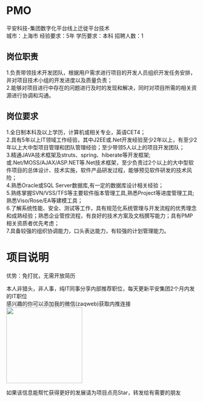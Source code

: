 # PMO
平安科技-集团数字化平台线上迁徙平台技术  
城市：上海市 经验要求：5年 学历要求：本科  招聘人数：1

## 岗位职责
1.负责带领技术开发团队，根据用户需求进行项目的开发人员组织开发任务安排，并对项目技术小组的开发进度以及质量负责；   
2.能够对项目进行中存在的问题进行及时的发现和解决，同时对项目所需的相关资源进行协调和沟通。

## 岗位要求
1.全日制本科及以上学历，计算机或相关专业，英语CET4；   
2.具有5年以上IT领域工作经验，其中J2EE或.Net开发经验至少2年以上，有至少2年以上大中型项目管理和团队管理经验；至少带领5人以上的项目开发团队；   
3.精通JAVA技术框架及struts、spring、hiberate等开发框架;或.Net/MOSS/AJAX/ASP.NET等.Net技术框架，至少负责过2个以上的大中型软件项目的总体设计、技术实施，软件产品研发过程，能够预见软件研发的技术风险；   
4.熟悉Oracle或SQL Server数据库,有一定的数据库设计相关经验；   
5.熟练掌握SVN/VSS/TFS等主要软件版本管理工具,熟悉Project等进度管理工具;熟悉Viso/Rose/EA等建模工具；   
6.了解系统性能、安全、测试等工作，具有规范化系统管理与开发流程的优秀理念和成熟经验；熟悉企业管控流程，有良好的技术方案及文档撰写能力；具有PMP相关资质者优先考虑；   
7.具备较强的组织协调能力，口头表达能力，有较强的计划管理能力。

# 项目说明

优势：免打扰，无需开放简历

本人非猎头，非人事，纯IT同事分享内部推荐职位，每天更新平安集团2个月内发的IT职位  
感兴趣的你可以添加我的微信(zaqweb)获取内推连接  
<img src="https://github.com/zaqweb/PA-IT-JOBS/blob/master/WechatICode.jpeg"  height="200" width="200">

如果该信息能帮忙获得更好的发展请为项目点亮Star，转发给有需要的朋友




